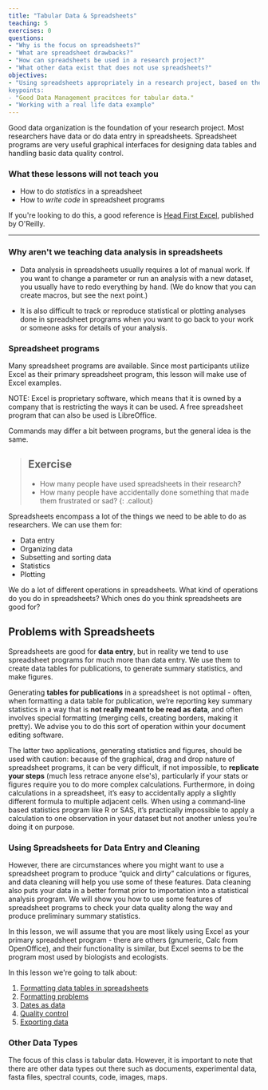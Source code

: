 ```yaml
---
title: "Tabular Data & Spreadsheets"
teaching: 5
exercises: 0
questions:
- "Why is the focus on spreadsheets?"
- "What are spreadsheet drawbacks?"
- "How can spreadsheets be used in a research project?"
- "What other data exist that does not use spreadsheets?"
objectives:
- "Using spreadsheets appropriately in a research project, based on their pro and cons
keypoints:
- "Good Data Management pracitces for tabular data."
- "Working with a real life data example"
---
```


Good data organization is the foundation of your research project. Most researchers have data or do data entry in spreadsheets. Spreadsheet programs are very useful graphical interfaces for designing data tables and handling basic data quality control. 

### What these lessons will not teach you

- How to do *statistics* in a spreadsheet
- How to *write code* in spreadsheet programs

If you're looking to do this, a good reference is [Head First Excel](https://www.amazon.com/Head-First-Excel-learners-spreadsheets/dp/0596807694/), published by O'Reilly.

---

### Why aren't we teaching data analysis in spreadsheets

- Data analysis in spreadsheets usually requires a lot of manual work. If you want to change a parameter or run an analysis with a new dataset, you usually have to redo everything by hand. (We do know that you can create macros, but see the next point.)
  
- It is also difficult to track or reproduce statistical or plotting analyses done in spreadsheet programs when you want to go back to your work or someone asks for details of your analysis.

### Spreadsheet programs

Many spreadsheet programs are available. Since most participants utilize Excel as their primary spreadsheet program, this lesson will make use of Excel examples.

NOTE: Excel is proprietary software, which means that it is owned by a company that is restricting the ways it can be used. A free spreadsheet program that can also be used is LibreOffice.



Commands may differ a bit between programs, but the general idea is the same.

> ## Exercise
> - How many people have used spreadsheets in their research?
> - How many people have accidentally done something that made them
> frustrated or sad?
{: .callout}

Spreadsheets encompass a lot of the things we need to be able to do as researchers. We can use them for:

- Data entry
- Organizing data
- Subsetting and sorting data
- Statistics
- Plotting

We do a lot of different operations in spreadsheets. What kind of operations do you do in spreadsheets? Which ones do you think spreadsheets are good for?


## Problems with Spreadsheets

Spreadsheets are good for **data entry**, but in reality we tend to use spreadsheet programs for much more than data entry. We use them to create data tables for publications, to generate summary statistics, and make figures.

Generating **tables for publications** in a spreadsheet is not optimal - often, when formatting a data table for publication, we’re
reporting key summary statistics in a way that is **not really meant to be read as data**, and often involves special formatting
(merging cells, creating borders, making it pretty). We advise you to do this sort of operation within your document editing software.

The latter two applications, generating statistics and figures, should be used with caution: because of the graphical, drag and drop nature of spreadsheet programs, it can be very difficult, if not impossible, to **replicate your steps** (much less retrace anyone else's), particularly if your stats or figures require you to do more complex calculations. Furthermore, in doing calculations in a spreadsheet, it’s easy to accidentally apply a slightly different formula to multiple adjacent cells. When using a 
command-line based statistics program like R or SAS, it’s practically impossible to apply a calculation to one observation in your 
dataset but not another unless you’re doing it on purpose. 

### Using Spreadsheets for Data Entry and Cleaning

However, there are circumstances where you might want to use a spreadsheet program to produce “quick and dirty” calculations or figures, and data cleaning will help you use some of these features. Data cleaning also puts your data in a better format prior to importation into a statistical analysis program. We will show you how to use some features of spreadsheet programs to check your data quality along the way and produce preliminary summary statistics.

In this lesson, we will assume that you are most likely using Excel as your primary spreadsheet program - there are others (gnumeric, Calc from OpenOffice), and their functionality is similar, but Excel seems to be the program most used by biologists and ecologists.

In this lesson we're going to talk about:

1. [Formatting data tables in spreadsheets](../01-format-data/)
2. [Formatting problems](../02-common-mistakes/)
3. [Dates as data](../03-dates-as-data/)
4. [Quality control](../04-quality-control/)
5. [Exporting data](../05-exporting-data/)



### Other Data Types

The focus of this class is tabular data. However, it is important to note that there are other data types out there such as documents, experimental data, fasta files, spectral counts, code, images, maps. 







